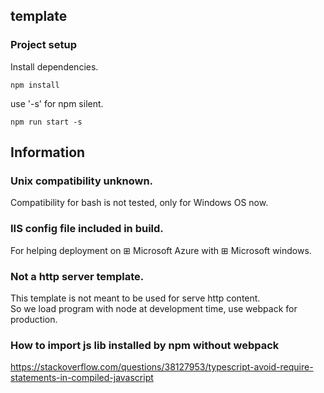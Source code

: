 ## template

### Project setup
Install dependencies.
```
npm install
```

use '-s' for npm silent.
```
npm run start -s
```
## Information
### Unix compatibility unknown.
Compatibility for bash is not tested, only for Windows OS now.

### IIS config file included in build.
For helping deployment on ⊞ Microsoft Azure with ⊞ Microsoft windows.

### Not a http server template.
This template is not meant to be used for serve http content.  
So we load program with node at development time, use webpack for production.

### How to import js lib installed by npm without webpack 
https://stackoverflow.com/questions/38127953/typescript-avoid-require-statements-in-compiled-javascript
